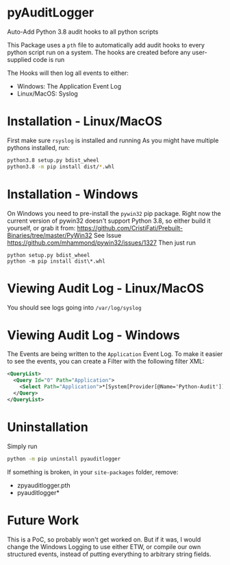 # pyAuditLogger
Auto-Add Python 3.8 audit hooks to all python scripts

This Package uses a `pth` file to automatically add audit hooks to
every python script run on a system. The hooks are created before any user-supplied code is run

The Hooks will then log all events to either:
* Windows: The Application Event Log
* Linux/MacOS: Syslog


# Installation - Linux/MacOS
First make sure `rsyslog` is installed and running
As you might have multiple pythons installed, run:
```bash
python3.8 setup.py bdist_wheel
python3.8 -m pip install dist/*.whl
```

# Installation - Windows
On Windows you need to pre-install the `pywin32` pip package.
Right now the current version of pywin32 doesn't support Python 3.8, so either
build it yourself, or grab it from: https://github.com/CristiFati/Prebuilt-Binaries/tree/master/PyWin32
See Issue https://github.com/mhammond/pywin32/issues/1327
Then just run
```batch
python setup.py bdist_wheel
python -m pip install dist\*.whl
```

# Viewing Audit Log - Linux/MacOS
You should see logs going into `/var/log/syslog`

# Viewing Audit Log - Windows
The Events are being written to the `Application` Event Log. To make it easier to see the events,
you can create a Filter with the following filter XML:
```XML
<QueryList>
  <Query Id="0" Path="Application">
    <Select Path="Application">*[System[Provider[@Name='Python-Audit']]]</Select>
  </Query>
</QueryList>
```

# Uninstallation
Simply run
```bash
python -m pip uninstall pyauditlogger
```
If something is broken, in your `site-packages` folder, remove:
* zpyauditlogger.pth
* pyauditlogger*

# Future Work
This is a PoC, so probably won't get worked on.
But if it was, I would change the Windows Logging to use either ETW, or compile our own
structured events, instead of putting everything to arbitrary string fields.

